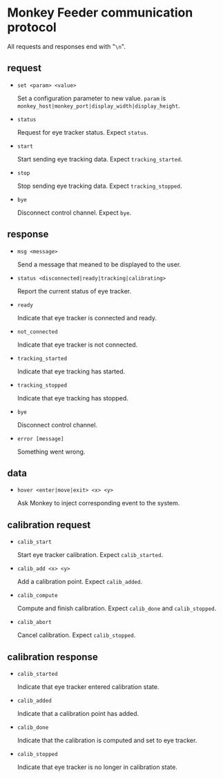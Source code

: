 # Monkey Feeder communication protocol

All requests and responses end with "`\n`".

## request

- `set <param> <value>`

	Set a configuration parameter to new value.
	`param` is `monkey_host|monkey_port|display_width|display_height`.

- `status`

	Request for eye tracker status. Expect `status`.

- `start`

	Start sending eye tracking data. Expect `tracking_started`.

- `stop`

	Stop sending eye tracking data. Expect `tracking_stopped`.

- `bye`

	Disconnect control channel. Expect `bye`.

## response

- `msg <message>`

	Send a message that meaned to be displayed to the user.

- `status <disconnected|ready|tracking|calibrating>`

	Report the current status of eye tracker.

- `ready`

	Indicate that eye tracker is connected and ready.

- `not_connected`

	Indicate that eye tracker is not connected.

- `tracking_started`

	Indicate that eye tracking has started.

- `tracking_stopped`

	Indicate that eye tracking has stopped.

- `bye`

	Disconnect control channel.

- `error [message]`

	Something went wrong.

## data

- `hover <enter|move|exit> <x> <y>`

	Ask Monkey to inject corresponding event to the system.

## calibration request

- `calib_start`

	Start eye tracker calibration. Expect `calib_started`.

- `calib_add <x> <y>`

	Add a calibration point. Expect `calib_added`.

- `calib_compute`

	Compute and finish calibration. Expect `calib_done` and `calib_stopped`.

- `calib_abort`

	Cancel calibration. Expect `calib_stopped`.

## calibration response

- `calib_started`

	Indicate that eye tracker entered calibration state.

- `calib_added`

	Indicate that a calibration point has added.

- `calib_done`

	Indicate that the calibration is computed and set to eye tracker.

- `calib_stopped`

	Indicate that eye tracker is no longer in calibration state.
